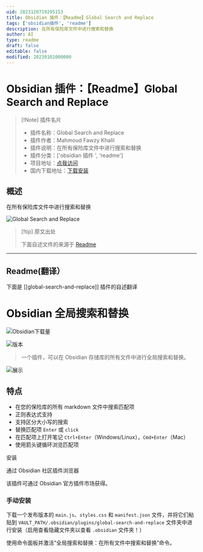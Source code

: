 ```yaml
---
uid: 2023120719295153
title: Obsidian 插件：【Readme】Global Search and Replace
tags: ['obsidian插件', 'readme']
description: 在所有保险库文件中进行搜索和替换
author: AI
type: readme
draft: false
editable: false
modified: 20230101000000
---
```


# Obsidian 插件：【Readme】Global Search and Replace

> [!Note] 插件名片
> - 插件名称：Global Search and Replace
> - 插件作者：Mahmoud Fawzy Khalil
> - 插件说明：在所有保险库文件中进行搜索和替换
> - 插件分类：['obsidian 插件 ', 'readme']
> - 项目地址：[点我访问](https://github.com/MahmoudFawzyKhalil/obsidian-global-search-and-replace)
> - 国内下载地址：[下载安装](https://pkmer.cn/products/plugin/pluginMarket/?global-search-and-replace)

## 概述

在所有保险库文件中进行搜索和替换

![Global Search and Replace](https://cdn.pkmer.cn/covers/global-search-and-replace.gif)

> [!tip] 原文出处
>
>下面自述文件的来源于 [Readme](https://ghproxy.net/https://raw.githubusercontent.com/MahmoudFawzyKhalil/obsidian-global-search-and-replace/master/README.md)
>

---

## Readme(翻译）

下面是 [[global-search-and-replace]] 插件的自述翻译

# Obsidian 全局搜索和替换

![Obsidian下载量](https://img.shields.io/badge/dynamic/json?logo=obsidian&color=%23483699&label=downloads&query=%24%5B%22global-search-and-replace%22%5D.downloads&url=https%3A%2F%2Fraw.githubusercontent.com%2Fobsidianmd%2Fobsidian-releases%2Fmaster%2Fcommunity-plugin-stats.json)

![版本](https://img.shields.io/github/v/release/MahmoudFawzyKhalil/obsidian-global-search-and-replace?include_prereleases&color=blue)

> 一个插件，可以在 Obsidian 存储库的所有文件中进行全局搜索和替换。

![展示](https://cdn.pkmer.cn/covers/global-search-and-replace_1_2.gif)

## 特点

- 在您的保险库的所有 markdown 文件中搜索匹配项
- 正则表达式支持
- 支持区分大小写的搜索
- 替换匹配项 `Enter` 或 `click`
- 在匹配项上打开笔记 `Ctrl+Enter`（Windows/Linux），`Cmd+Enter`（Mac）
- 使用箭头键循环浏览匹配项

安装

通过 Obsidian 社区插件浏览器

该插件可通过 Obsidian 官方插件市场获得。

### 手动安装

下载一个发布版本的 `main.js`、`styles.css` 和 `manifest.json` 文件，并将它们粘贴到 `VAULT_PATH/.obsidian/plugins/global-search-and-replace` 文件夹中进行安装（启用查看隐藏文件夹以查看 `.obsidian` 文件夹！）

使用命令面板并激活“全局搜索和替换：在所有文件中搜索和替换”命令。

